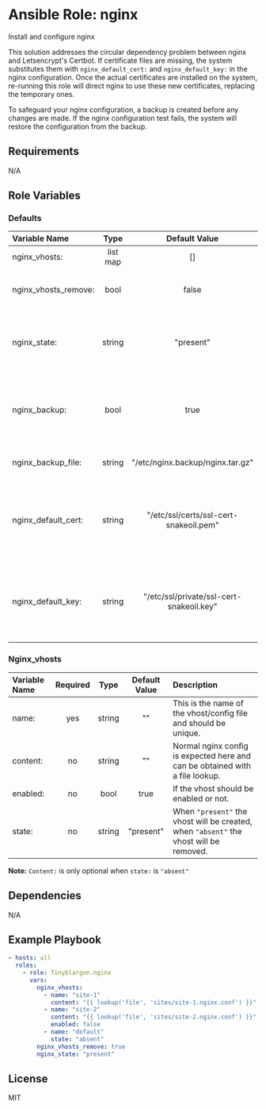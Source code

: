 # Ansible Role: nginx

Install and configure nginx

This solution addresses the circular dependency problem between nginx and Letsencrypt's Certbot. If certificate files are missing, the system substitutes them with `nginx_default_cert:` and `nginx_default_key:` in the nginx configuration. Once the actual certificates are installed on the system, re-running this role will direct nginx to use these new certificates, replacing the temporary ones.

To safeguard your nginx configuration, a backup is created before any changes are made. If the nginx configuration test fails, the system will restore the configuration from the backup.

## Requirements

N/A

## Role Variables

### Defaults

| **Variable Name**   | **Type**| **Default Value**                       | **Description**|
| :-------------------| :------:| :--------------------------------------:| :--------------|
| nginx_vhosts:       | list map| []                                      | List of vhosts, see:[Nginx_vhosts](#nginx_vhosts).|
| nginx_vhosts_remove:| bool    | false                                   | When `true` all vhosts that are not in `nginx_vhosts:` will be removed.|
| nginx_state:        | string  | "present"                               | When `"present"` nginx will be installed and configured, when `"absent"` nginx will be removed.|
| nginx_backup:       | bool    | true                                    | When `true` the nginx config will be backed up prior to modification and restored when a config error is detected.|
| nginx_backup_file:  | string  | "/etc/nginx.backup/nginx.tar.gz"        | Location of the nginx backup archive.|
| nginx_default_cert: | string  | "/etc/ssl/certs/ssl-cert-snakeoil.pem"  | The path to the default cert file. When `ssl_certificate` has a nonexistent file configured it will be substituted for this cert.|
| nginx_default_key:  | string  | "/etc/ssl/private/ssl-cert-snakeoil.key"| The path to the default key file. When `ssl_certificate_key` has a nonexistent file configured it will be substituted for this key.|

### Nginx_vhosts

| **Variable Name**| **Required**| **Type**| **Default Value**| **Description**|
| :----------------| :----------:| :------:| :---------------:| :--------------|
| name:            | yes         | string  | ""               | This is the name of the vhost/config file and should be unique.|
| content:         | no          | string  | ""               | Normal nginx config is expected here and can be obtained with a file lookup.|
| enabled:         | no          | bool    | true             | If the vhost should be enabled or not.|
| state:           | no          | string  | "present"        | When `"present"` the vhost will be created, when `"absent"` the vhost will be removed.|

**Note:** `Content:` is only optional when `state:` is `"absent"`

## Dependencies

N/A

## Example Playbook

```yaml
- hosts: all
  roles:
    - role: Tinyblargon.nginx
      vars:
        nginx_vhosts:
          - name: "site-1"
            content: "{{ lookup('file', 'sites/site-1.nginx.conf') }}"
          - name: "site-2"
            content: "{{ lookup('file', 'sites/site-2.nginx.conf') }}"
            enabled: false
          - name: "default"
            state: "absent"
        nginx_vhosts_remove: true
        nginx_state: "present"
```

## License

MIT
